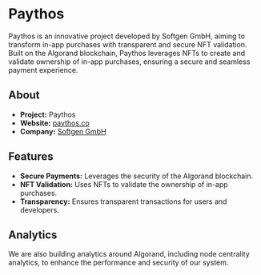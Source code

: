# Paythos

Paythos is an innovative project developed by Softgen GmbH, aiming to transform in-app purchases with transparent and secure NFT validation. Built on the Algorand blockchain, Paythos leverages NFTs to create and validate ownership of in-app purchases, ensuring a secure and seamless payment experience.

## About

- **Project:** Paythos
- **Website:** [paythos.co](https://paythos.co)
- **Company:** [Softgen GmbH](https://softgen.ch)

## Features

- **Secure Payments:** Leverages the security of the Algorand blockchain.
- **NFT Validation:** Uses NFTs to validate the ownership of in-app purchases.
- **Transparency:** Ensures transparent transactions for users and developers.

## Analytics

We are also building analytics around Algorand, including node centrality analytics, to enhance the performance and security of our system.
